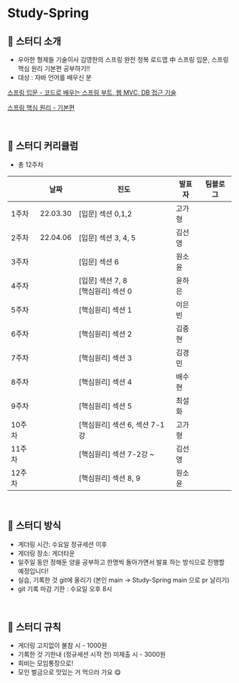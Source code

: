 # Study-Spring
## 🌱 스터디 소개


- 우아한 형제들 기술이사 김영한의 스프링 완전 정복 로드맵 中 스프링 입문, 스프링 핵심 원리 기본편 공부하기!!
- 대상 : 자바 언어를 배우신 분

[스프링 입문 - 코드로 배우는 스프링 부트, 웹 MVC, DB 접근 기술](https://www.inflearn.com/course/%EC%8A%A4%ED%94%84%EB%A7%81-%EC%9E%85%EB%AC%B8-%EC%8A%A4%ED%94%84%EB%A7%81%EB%B6%80%ED%8A%B8) 

[스프링 핵심 원리 - 기본편](https://www.inflearn.com/course/%EC%8A%A4%ED%94%84%EB%A7%81-%ED%95%B5%EC%8B%AC-%EC%9B%90%EB%A6%AC-%EA%B8%B0%EB%B3%B8%ED%8E%B8) 

<br>

## 🌱 스터디 커리큘럼

- 총 12주차

|  | 날짜 | 진도 | 발표자 |팀블로그|
| --- | --- | --- | --- | --- |
| 1주차 | 22.03.30 | [입문] 섹션 0,1,2 | 고가형 |
| 2주차 | 22.04.06 | [입문] 섹션 3, 4, 5 | 김선영 |
| 3주차 |  | [입문] 섹션 6 | 원소윤 |
| 4주차 |  | [입문] 섹션 7, 8 <br>[핵심원리] 섹션 0 | 윤하은 |
| 5주차 |  | [핵심원리] 섹션 1 | 이은빈 |
| 6주차 |  | [핵심원리] 섹션 2 | 김중현 |
| 7주차 |  | [핵심원리] 섹션 3 | 김경민 |
| 8주차 |  | [핵심원리] 섹션 4 | 배수현 |
| 9주차 |  | [핵심원리] 섹션 5 | 최설화 |
| 10주차 |  | [핵심원리] 섹션 6, 섹션 7-1강 | 고가형 |
| 11주차 |  | [핵심원리] 섹션 7-2강 ~  | 김선영 |
| 12주차 |  | [핵심원리] 섹션 8, 9 | 원소윤 |

<br>

## 🌱 스터디 방식

- 게더링 시간:  수요일 정규세션 이후
- 게더링 장소: 게더타운
- 일주일 동안 정해둔 양을 공부하고 한명씩 돌아가면서 발표 하는 방식으로 진행할 예정입니다!
- 실습, 기록한 것 git에 올리기 (본인 main -> Study-Spring main 으로 pr 날리기)
- git 기록 마감 기한 : 수요일 오후 8시

<br>

## 🌱 스터디 규칙

- 게더링 고지없이 불참 시 - 1000원
- 기록한 것 기한내 (정규세션 시작 전) 미제출 시 - 3000원
- 회비는 모임통장으로!
- 모인 벌금으로 맛있는 거 먹으러 가요 😋
